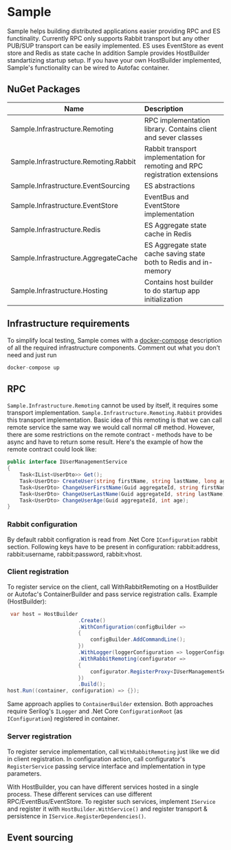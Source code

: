 # Sample
Sample helps building distributed applications easier providing RPC and ES functinality.
Currently RPC only supports Rabbit transport but any other PUB/SUP transport can be easily implemented.
ES uses EventStore as event store and Redis as state cache
In addition Sample provides HostBuilder standartizing startup setup. 
If you have your own HostBuilder implemented, Sample's functionality can be wired to Autofac container.

## NuGet Packages
| Name | Description |
|------|:------------|
| Sample.Infrastructure.Remoting | RPC implementation library. Contains client and sever classes |
| Sample.Infrastructure.Remoting.Rabbit | Rabbit transport implementation for remoting and RPC registration extensions|
| Sample.Infrastructure.EventSourcing | ES abstractions |
| Sample.Infrastructure.EventStore | EventBus and EventStore implementation |
| Sample.Infrastructure.Redis | ES Aggregate state cache in Redis |
| Sample.Infrastructure.AggregateCache | ES Aggregate state cache saving state both to Redis and in-memory |
| Sample.Infrastructure.Hosting | Contains host builder to do startup app initialization |

## Infrastructure requirements
To simplify local testing, Sample comes with a [docker-compose](https://github.com/Alexander-Nalbandov/Sample/blob/master/docker-compose.yml) description of all the required infrastructure components.
Comment out what you don't need and just run 

```cs
docker-compose up
```

## RPC
`Sample.Infrastructure.Remoting` cannot be used by itself, it requires some transport implementation. 
`Sample.Infrastructure.Remoting.Rabbit` provides this transport implementation. 
Basic idea of this remoting is that we can call remote service the same way we would call normal c# method.
However, there are some restrictions on the remote contract - methods have to be async and have to return some result. 
Here's the example of how the remote contract could look like:

```cs
public interface IUserManagementService
{
    Task<IList<UserDto>> Get();
    Task<UserDto> CreateUser(string firstName, string lastName, long age);
    Task<UserDto> ChangeUserFirstName(Guid aggregateId, string firstName);
    Task<UserDto> ChangeUserLastName(Guid aggregateId, string lastName);
    Task<UserDto> ChangeUserAge(Guid aggregateId, int age);
}
```

### Rabbit configuration

By default rabbit configration is read from .Net Core `IConfiguration` rabbit section.
Following keys have to be present in configuration: rabbit:address, rabbit:username, rabbit:password, rabbit:vhost.

### Client registration

To register service on the client, call WithRabbitRemoting on a HostBuilder or Autofac's ContainerBuilder and pass service registration calls.
Example (HostBuilder):

```cs
 var host = HostBuilder
                       .Create()
                       .WithConfiguration(configBuilder =>
                       {
                           configBuilder.AddCommandLine();
                       })
                       .WithLogger(loggerConfiguration => loggerConfiguration.WriteTo.Console())
                       .WithRabbitRemoting(configurator =>
                       {
                           configurator.RegisterProxy<IUserManagementService>();
                       })
                       .Build();
host.Run((container, configuration) => {});
```
Same approach applies to `ContainerBuilder` extension. Both approaches require Serilog's `ILogger` and .Net Core `ConfigurationRoot` (as `IConfiguration`) registered in container. 

### Server registration

To register service implementation, call `WithRabbitRemoting` just like we did in client registration.
In configuration action, call configurator's `RegisterService` passing service interface and implementation in type parameters.

With HostBuilder, you can have different services hosted in a single process. 
These different services can use different RPC/EventBus/EventStore. 
To register such services, implement `IService` and register it with `HostBuilder.WithService()` and register transport & persistence in `IService.RegisterDependencies()`.

## Event sourcing
